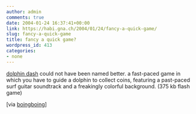 ```yaml
---
author: admin
comments: true
date: 2004-01-24 16:37:41+00:00
link: https://habi.gna.ch/2004/01/24/fancy-a-quick-game/
slug: fancy-a-quick-game
title: fancy a quick game?
wordpress_id: 413
categories:
- none
---
```


[dolphin dash](http://www.mausland.de/dolphin.swf) could not have been named better. a fast-paced game in which you have to guide a dolphin to collect coins, featuring a past-paced surf guitar soundtrack and a freakingly colorful background. (375 kb flash game)

[via [boingboing](https://boingboing.net/2004_01_01_archive.html#107493082102407281)]
